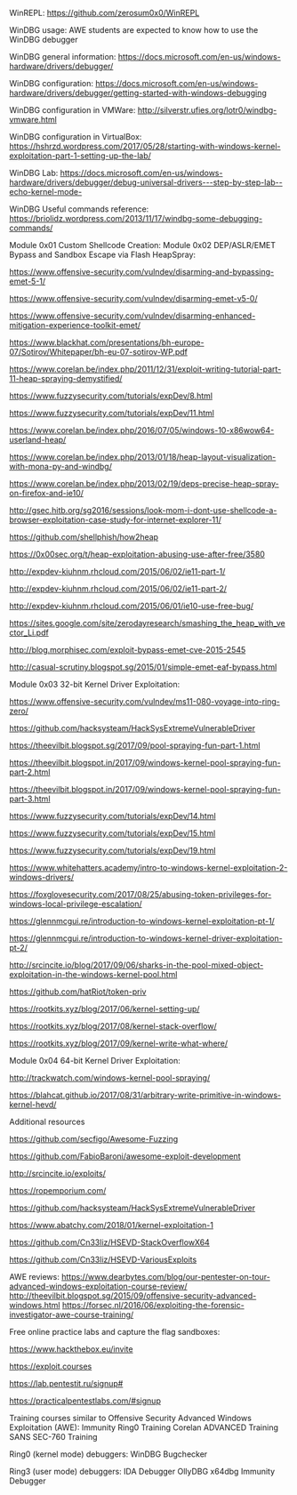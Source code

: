 WinREPL: https://github.com/zerosum0x0/WinREPL

WinDBG usage:
AWE students are expected to know how to use the WinDBG debugger

WinDBG general information: https://docs.microsoft.com/en-us/windows-hardware/drivers/debugger/

WinDBG configuration: https://docs.microsoft.com/en-us/windows-hardware/drivers/debugger/getting-started-with-windows-debugging

WinDBG configuration in VMWare: http://silverstr.ufies.org/lotr0/windbg-vmware.html

WinDBG configuration in VirtualBox: https://hshrzd.wordpress.com/2017/05/28/starting-with-windows-kernel-exploitation-part-1-setting-up-the-lab/

WinDBG Lab: https://docs.microsoft.com/en-us/windows-hardware/drivers/debugger/debug-universal-drivers---step-by-step-lab--echo-kernel-mode-

WinDBG Useful commands reference: https://briolidz.wordpress.com/2013/11/17/windbg-some-debugging-commands/

Module 0x01 Custom Shellcode Creation:
Module 0x02 DEP/ASLR/EMET Bypass and Sandbox Escape via Flash HeapSpray:

https://www.offensive-security.com/vulndev/disarming-and-bypassing-emet-5-1/

https://www.offensive-security.com/vulndev/disarming-emet-v5-0/

https://www.offensive-security.com/vulndev/disarming-enhanced-mitigation-experience-toolkit-emet/

https://www.blackhat.com/presentations/bh-europe-07/Sotirov/Whitepaper/bh-eu-07-sotirov-WP.pdf

https://www.corelan.be/index.php/2011/12/31/exploit-writing-tutorial-part-11-heap-spraying-demystified/

https://www.fuzzysecurity.com/tutorials/expDev/8.html

https://www.fuzzysecurity.com/tutorials/expDev/11.html

https://www.corelan.be/index.php/2016/07/05/windows-10-x86wow64-userland-heap/

https://www.corelan.be/index.php/2013/01/18/heap-layout-visualization-with-mona-py-and-windbg/

https://www.corelan.be/index.php/2013/02/19/deps-precise-heap-spray-on-firefox-and-ie10/

http://gsec.hitb.org/sg2016/sessions/look-mom-i-dont-use-shellcode-a-browser-exploitation-case-study-for-internet-explorer-11/

https://github.com/shellphish/how2heap

https://0x00sec.org/t/heap-exploitation-abusing-use-after-free/3580

http://expdev-kiuhnm.rhcloud.com/2015/06/02/ie11-part-1/

http://expdev-kiuhnm.rhcloud.com/2015/06/02/ie11-part-2/

http://expdev-kiuhnm.rhcloud.com/2015/06/01/ie10-use-free-bug/

https://sites.google.com/site/zerodayresearch/smashing_the_heap_with_vector_Li.pdf

http://blog.morphisec.com/exploit-bypass-emet-cve-2015-2545

http://casual-scrutiny.blogspot.sg/2015/01/simple-emet-eaf-bypass.html


Module 0x03 32-bit Kernel Driver Exploitation:

https://www.offensive-security.com/vulndev/ms11-080-voyage-into-ring-zero/

https://github.com/hacksysteam/HackSysExtremeVulnerableDriver

https://theevilbit.blogspot.sg/2017/09/pool-spraying-fun-part-1.html

https://theevilbit.blogspot.in/2017/09/windows-kernel-pool-spraying-fun-part-2.html

https://theevilbit.blogspot.in/2017/09/windows-kernel-pool-spraying-fun-part-3.html

https://www.fuzzysecurity.com/tutorials/expDev/14.html

https://www.fuzzysecurity.com/tutorials/expDev/15.html

https://www.fuzzysecurity.com/tutorials/expDev/19.html

https://www.whitehatters.academy/intro-to-windows-kernel-exploitation-2-windows-drivers/

https://foxglovesecurity.com/2017/08/25/abusing-token-privileges-for-windows-local-privilege-escalation/

https://glennmcgui.re/introduction-to-windows-kernel-exploitation-pt-1/

https://glennmcgui.re/introduction-to-windows-kernel-driver-exploitation-pt-2/

http://srcincite.io/blog/2017/09/06/sharks-in-the-pool-mixed-object-exploitation-in-the-windows-kernel-pool.html

https://github.com/hatRiot/token-priv

https://rootkits.xyz/blog/2017/06/kernel-setting-up/

https://rootkits.xyz/blog/2017/08/kernel-stack-overflow/

https://rootkits.xyz/blog/2017/09/kernel-write-what-where/

Module 0x04 64-bit Kernel Driver Exploitation:

http://trackwatch.com/windows-kernel-pool-spraying/

https://blahcat.github.io/2017/08/31/arbitrary-write-primitive-in-windows-kernel-hevd/ 



Additional resources

https://github.com/secfigo/Awesome-Fuzzing

https://github.com/FabioBaroni/awesome-exploit-development

http://srcincite.io/exploits/

https://ropemporium.com/

https://github.com/hacksysteam/HackSysExtremeVulnerableDriver

https://www.abatchy.com/2018/01/kernel-exploitation-1

https://github.com/Cn33liz/HSEVD-StackOverflowX64

https://github.com/Cn33liz/HSEVD-VariousExploits

AWE reviews:
https://www.dearbytes.com/blog/our-pentester-on-tour-advanced-windows-exploitation-course-review/
http://theevilbit.blogspot.sg/2015/09/offensive-security-advanced-windows.html
https://forsec.nl/2016/06/exploiting-the-forensic-investigator-awe-course-training/

Free online practice labs and capture the flag sandboxes:

https://www.hackthebox.eu/invite

https://exploit.courses

https://lab.pentestit.ru/signup#

https://practicalpentestlabs.com/#signup

Training courses similar to Offensive Security Advanced Windows Exploitation (AWE):
Immunity Ring0 Training
Corelan ADVANCED Training
SANS SEC-760 Training

Ring0 (kernel mode) debuggers:
WinDBG
Bugchecker

Ring3 (user mode) debuggers:
IDA Debugger
OllyDBG
x64dbg
Immunity Debugger

